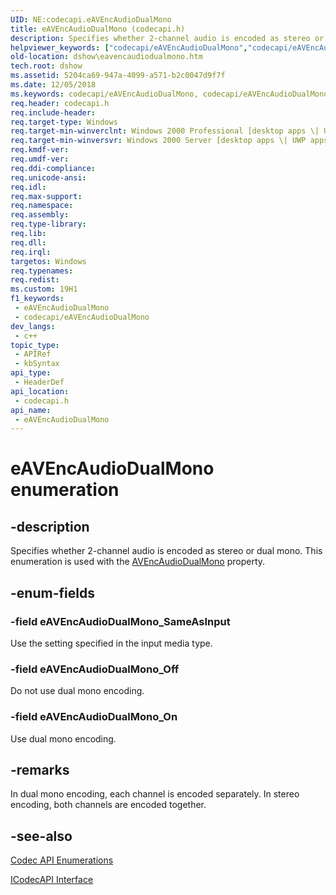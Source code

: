 ```yaml
---
UID: NE:codecapi.eAVEncAudioDualMono
title: eAVEncAudioDualMono (codecapi.h)
description: Specifies whether 2-channel audio is encoded as stereo or dual mono. This enumeration is used with the AVEncAudioDualMono property.
helpviewer_keywords: ["codecapi/eAVEncAudioDualMono","codecapi/eAVEncAudioDualMono_Off","codecapi/eAVEncAudioDualMono_On","codecapi/eAVEncAudioDualMono_SameAsInput","dshow.eavencaudiodualmono","eAVEncAudioDualMono","eAVEncAudioDualMono enumeration [DirectShow]","eAVEncAudioDualMonoEnumeration","eAVEncAudioDualMono_Off","eAVEncAudioDualMono_On","eAVEncAudioDualMono_SameAsInput"]
old-location: dshow\eavencaudiodualmono.htm
tech.root: dshow
ms.assetid: 5204ca69-947a-4099-a571-b2c0047d9f7f
ms.date: 12/05/2018
ms.keywords: codecapi/eAVEncAudioDualMono, codecapi/eAVEncAudioDualMono_Off, codecapi/eAVEncAudioDualMono_On, codecapi/eAVEncAudioDualMono_SameAsInput, dshow.eavencaudiodualmono, eAVEncAudioDualMono, eAVEncAudioDualMono enumeration [DirectShow], eAVEncAudioDualMonoEnumeration, eAVEncAudioDualMono_Off, eAVEncAudioDualMono_On, eAVEncAudioDualMono_SameAsInput
req.header: codecapi.h
req.include-header: 
req.target-type: Windows
req.target-min-winverclnt: Windows 2000 Professional [desktop apps \| UWP apps]
req.target-min-winversvr: Windows 2000 Server [desktop apps \| UWP apps]
req.kmdf-ver: 
req.umdf-ver: 
req.ddi-compliance: 
req.unicode-ansi: 
req.idl: 
req.max-support: 
req.namespace: 
req.assembly: 
req.type-library: 
req.lib: 
req.dll: 
req.irql: 
targetos: Windows
req.typenames: 
req.redist: 
ms.custom: 19H1
f1_keywords:
 - eAVEncAudioDualMono
 - codecapi/eAVEncAudioDualMono
dev_langs:
 - c++
topic_type:
 - APIRef
 - kbSyntax
api_type:
 - HeaderDef
api_location:
 - codecapi.h
api_name:
 - eAVEncAudioDualMono
---
```


# eAVEncAudioDualMono enumeration


## -description

Specifies whether 2-channel audio is encoded as stereo or dual mono. This enumeration is used with the <a href="https://docs.microsoft.com/windows/desktop/DirectShow/avencaudiodualmono-property">AVEncAudioDualMono</a> property.

## -enum-fields

### -field eAVEncAudioDualMono_SameAsInput

Use the setting specified in the input media type.

### -field eAVEncAudioDualMono_Off

Do not use dual mono encoding.

### -field eAVEncAudioDualMono_On

Use dual mono encoding.

## -remarks

In dual mono encoding, each channel is encoded separately. In stereo encoding, both channels are encoded together.

## -see-also

<a href="https://docs.microsoft.com/windows/desktop/DirectShow/codec-api-enumerations">Codec API Enumerations</a>



<a href="https://docs.microsoft.com/windows/desktop/api/strmif/nn-strmif-icodecapi">ICodecAPI Interface</a>


